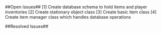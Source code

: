 ##Open Issues##
[1] Create database schema to hold items and player inventories
[2] Create stationary object class
[3] Create basic item class
[4] Create item manager class which handles database operations

##Resolved Issues##
